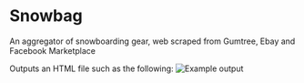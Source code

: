 # Snowbag
An aggregator of snowboarding gear, web scraped from Gumtree, Ebay and Facebook Marketplace

Outputs an HTML file such as the following:
![Example output](https://github.com/hjfromnz/snowbag/blob/master/webscrape/output-27jul?raw=true)
